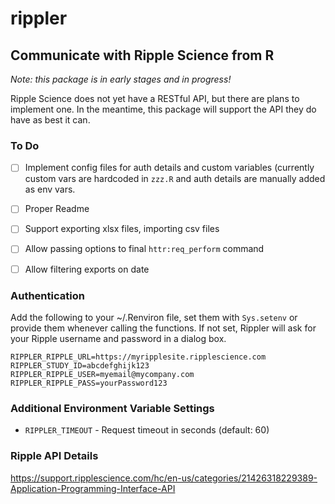 # rippler

## Communicate with Ripple Science from R

_Note: this package is in early stages and in progress!_ 

Ripple Science does not yet have a RESTful API, but there are plans to implement one. In the meantime, this package will support the API they do have as best it can. 

### To Do

* [ ] Implement config files for auth details and custom variables (currently custom vars are hardcoded in `zzz.R` and auth details are manually added as env vars. 

* [ ] Proper Readme

* [ ] Support exporting xlsx files, importing csv files 

* [ ] Allow passing options to final `httr:req_perform` command

* [ ] Allow filtering exports on date


### Authentication 

Add the following to your ~/.Renviron file, set them with `Sys.setenv` or provide them whenever calling the functions. 
If not set, Rippler will ask for your Ripple username and password in a dialog box. 

```
RIPPLER_RIPPLE_URL=https://myripplesite.ripplescience.com
RIPPLER_STUDY_ID=abcdefghijk123
RIPPLER_RIPPLE_USER=myemail@mycompany.com
RIPPLER_RIPPLE_PASS=yourPassword123
```

### Additional Environment Variable Settings

* `RIPPLER_TIMEOUT` - Request timeout in seconds (default: 60) 


### Ripple API Details

https://support.ripplescience.com/hc/en-us/categories/21426318229389-Application-Programming-Interface-API

